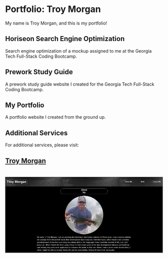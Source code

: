 # Portfolio: Troy Morgan

My name is Troy Morgan, and this is my portfolio!

## Horiseon Search Engine Optimization

Search engine optimization of a mockup assigned to me at the Georgia Tech Full-Stack Coding Bootcamp.


## Prework Study Guide

A prework study guide website I created for the Georgia Tech Full-Stack Coding Bootcamp.

## My Portfolio

A portfolio website I created from the ground up.

## Additional Services

For additional services, please visit:

## [Troy Morgan](https://i.imgflip.com/6srl5p.jpg)

#
<img src="./assets/media/readmepic.png">
